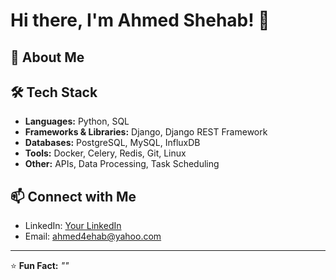 # Hi there, I'm Ahmed Shehab! 👋

## 🚀 About Me


## 🛠️ Tech Stack
- **Languages:** Python, SQL  
- **Frameworks & Libraries:** Django, Django REST Framework  
- **Databases:** PostgreSQL, MySQL, InfluxDB  
- **Tools:** Docker, Celery, Redis, Git, Linux  
- **Other:** APIs, Data Processing, Task Scheduling  

## 📫 Connect with Me
- LinkedIn: [Your LinkedIn](https://www.linkedin.com/in/ahmed4ehab)
- Email: ahmed4ehab@yahoo.com

---

⭐️ **Fun Fact:** _""_

